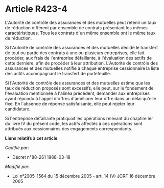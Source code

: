 # Article R423-4

L'Autorité de contrôle des assurances et des mutuelles peut retenir un taux de réduction différent par ensemble de contrats
présentant les mêmes caractéristiques. Tous les contrats d'un même ensemble ont le même taux de réduction.

Si l'Autorité de contrôle des assurances et des mutuelles décide le transfert de tout ou partie des contrats à une ou
plusieurs entreprises, elle fait procéder, aux frais de l'entreprise défaillante, à l'évaluation des actifs de cette
dernière, afin de procéder à leur attribution. L'Autorité de contrôle des assurances et des mutuelles notifie à chaque
entreprise cessionnaire la liste des actifs accompagnant le transfert de portefeuille.

Si l'Autorité de contrôle des assurances et des mutuelles estime que les taux de réduction proposés sont excessifs, elle
peut, sur le fondement de l'évaluation mentionnée à l'alinéa précédent, demander aux entreprises ayant répondu à l'appel
d'offres d'améliorer leur offre dans un délai qu'elle fixe. En l'absence de réponse satisfaisante, elle peut rejeter leur
candidature.

Si l'entreprise défaillante pratiquait les opérations relevant du chaptire Ier du livre IV du présent code, les actifs
affectés à ces opérations sont attribués aux cessionnaires des engagements correspondants.

**Liens relatifs à cet article**

_Codifié par_:

  - Décret n°88-261 1988-03-18

_Modifié par_:

  - Loi n°2005-1564 du 15 décembre 2005 - art. 14 (V) JORF 16 décembre 2005
